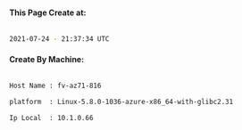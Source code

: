 
   
#### This Page Create at:

```bash

2021-07-24 - 21:37:34 UTC

```

#### Create By Machine:

```bash

Host Name : fv-az71-816

platform  : Linux-5.8.0-1036-azure-x86_64-with-glibc2.31

Ip Local  : 10.1.0.66

```

